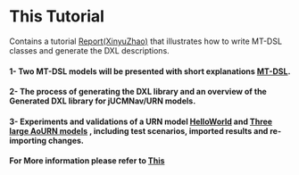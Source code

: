 
# This Tutorial 
Contains a tutorial [Report(XinyuZhao)](Report(XinyuZhao).pdf) that illustrates how to write MT-DSL classes and generate the DXL descriptions. 

#### 1- Two MT-DSL models will be presented with short explanations [MT-DSL](MT-DSL/).
#### 2- The process of generating the DXL library and an overview of the Generated DXL library for jUCMNav/URN models. 
#### 3- Experiments and validations of a URN model [HelloWorld](jucm%20Files/) and [Three large AoURN models](jucm%20Files/) , including test scenarios, imported results and re-importing changes. 

#### For More information please refer to [This](Rahman_Anisur_2013_thesis.pdf)
